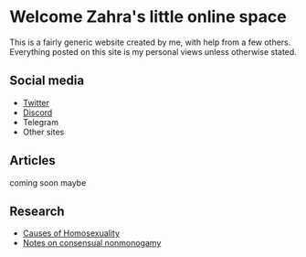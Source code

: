 # Welcome Zahra's little online space

This is a fairly generic website created by me, with help from a few others. Everything posted on this site is my personal views unless otherwise stated. 

## Social media

- [Twitter](/twitter)
- [Discord](/discord)
- Telegram
- Other sites

## Articles

coming soon maybe

## Research

- [Causes of Homosexuality](/homosexuality)
- [Notes on consensual nonmonogamy](/non-monogamy)
